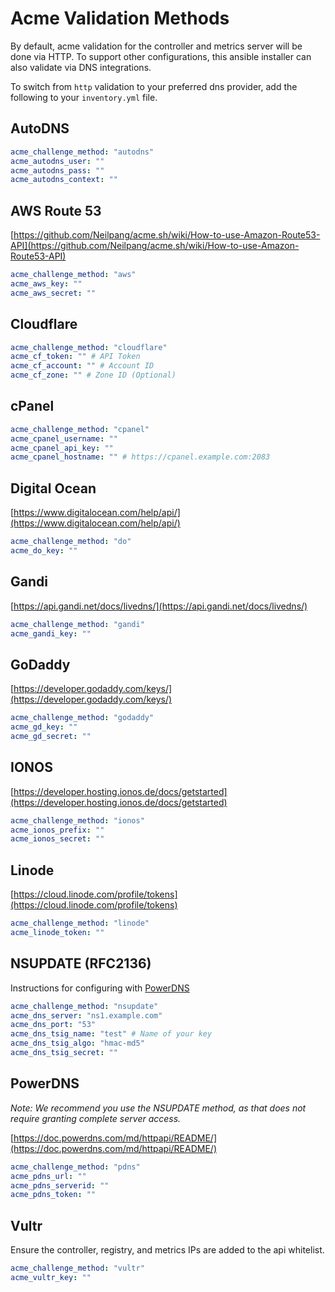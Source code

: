 # Acme Validation Methods

By default, acme validation for the controller and metrics server will be done via HTTP. To support other configurations, this ansible installer can also validate via DNS integrations.

To switch from `http` validation to your preferred dns provider, add the following to your `inventory.yml` file.

## AutoDNS

```yaml
acme_challenge_method: "autodns"
acme_autodns_user: ""
acme_autodns_pass: ""
acme_autodns_context: ""
```

## AWS Route 53

[https://github.com/Neilpang/acme.sh/wiki/How-to-use-Amazon-Route53-API](https://github.com/Neilpang/acme.sh/wiki/How-to-use-Amazon-Route53-API)

```yaml
acme_challenge_method: "aws"
acme_aws_key: ""
acme_aws_secret: ""
```

## Cloudflare
```yaml
acme_challenge_method: "cloudflare"
acme_cf_token: "" # API Token
acme_cf_account: "" # Account ID
acme_cf_zone: "" # Zone ID (Optional)
```

## cPanel

```yaml
acme_challenge_method: "cpanel"
acme_cpanel_username: ""
acme_cpanel_api_key: ""
acme_cpanel_hostname: "" # https://cpanel.example.com:2083
```

## Digital Ocean

[https://www.digitalocean.com/help/api/](https://www.digitalocean.com/help/api/)

```yaml
acme_challenge_method: "do"
acme_do_key: ""
```

## Gandi

[https://api.gandi.net/docs/livedns/](https://api.gandi.net/docs/livedns/)

```yaml
acme_challenge_method: "gandi"
acme_gandi_key: ""
```

## GoDaddy

[https://developer.godaddy.com/keys/](https://developer.godaddy.com/keys/)

```yaml
acme_challenge_method: "godaddy"
acme_gd_key: ""
acme_gd_secret: ""
```

## IONOS

[https://developer.hosting.ionos.de/docs/getstarted](https://developer.hosting.ionos.de/docs/getstarted)

```yaml
acme_challenge_method: "ionos"
acme_ionos_prefix: ""
acme_ionos_secret: ""
```

## Linode

[https://cloud.linode.com/profile/tokens](https://cloud.linode.com/profile/tokens)

```yaml
acme_challenge_method: "linode"
acme_linode_token: ""
```

## NSUPDATE (RFC2136)

Instructions for configuring with [PowerDNS](https://doc.powerdns.com/authoritative/dnsupdate.html#per-zone-settings)

```yaml
acme_challenge_method: "nsupdate"
acme_dns_server: "ns1.example.com"
acme_dns_port: "53"
acme_dns_tsig_name: "test" # Name of your key
acme_dns_tsig_algo: "hmac-md5"
acme_dns_tsig_secret: ""
```

## PowerDNS

_Note: We recommend you use the NSUPDATE method, as that does not require granting complete server access._

[https://doc.powerdns.com/md/httpapi/README/](https://doc.powerdns.com/md/httpapi/README/)

```yaml
acme_challenge_method: "pdns"
acme_pdns_url: ""
acme_pdns_serverid: ""
acme_pdns_token: ""
```

## Vultr

Ensure the controller, registry, and metrics IPs are added to the api whitelist.

```yaml
acme_challenge_method: "vultr"
acme_vultr_key: ""
```